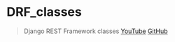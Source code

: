 # DRF_classes
> Django REST Framework classes
[YouTube](https://www.youtube.com/playlist?list=PLA0M1Bcd0w8xZA3Kl1fYmOH_MfLpiYMRs)
[GitHub](https://github.com/selfedu-rus/rest-framework)
